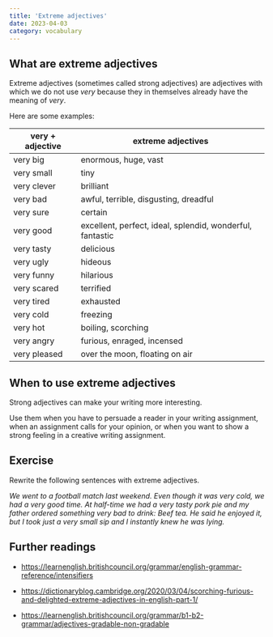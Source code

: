 ```yaml
---
title: 'Extreme adjectives'
date: 2023-04-03
category: vocabulary
---
```


## What are extreme adjectives

Extreme adjectives (sometimes called strong adjectives) are adjectives with
which we do not use _very_ because they in themselves already have the meaning
of _very_.

Here are some examples:

| very + adjective | extreme adjectives                                         |
|------------------|-----------------------------------------------------------|
| very big         | enormous, huge, vast                                      |
| very small       | tiny                                                      |
| very clever      | brilliant                                                 |
| very bad         | awful, terrible, disgusting, dreadful                     |
| very sure        | certain                                                   |
| very good        | excellent, perfect, ideal, splendid, wonderful, fantastic |
| very tasty       | delicious                                                 |
| very ugly        | hideous                                                   |
| very funny       | hilarious                                                 |
| very scared      | terrified                                                 |
| very tired       | exhausted                                                 |
| very cold        | freezing                                                  |
| very hot         | boiling, scorching                                        |
| very angry       | furious, enraged, incensed                                |
| very pleased     | over the moon, floating on air                            |

## When to use extreme adjectives

Strong adjectives can make your writing more interesting.

Use them when you have to persuade a reader in your writing assignment, when an
assignment calls for your opinion, or when you want to show a strong feeling in
a creative writing assignment.

## Exercise

Rewrite the following sentences with extreme adjectives.

_We went to a football match last weekend. Even though it was very cold, we had
a very good time. At half-time we had a very tasty pork pie and my father
ordered something very bad to drink: Beef tea. He said he enjoyed it, but I
took just a very small sip and I instantly knew he was lying._

## Further readings

- <https://learnenglish.britishcouncil.org/grammar/english-grammar-reference/intensifiers>

- <https://dictionaryblog.cambridge.org/2020/03/04/scorching-furious-and-delighted-extreme-adjectives-in-english-part-1/>

- <https://learnenglish.britishcouncil.org/grammar/b1-b2-grammar/adjectives-gradable-non-gradable>
